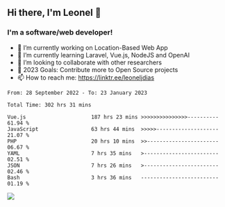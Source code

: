 ## Hi there, I'm Leonel 👋

### I'm a software/web developer!
- 🔭 I’m currently working on Location-Based Web App
- 🌱 I’m currently learning Laravel, Vue.js, NodeJS and OpenAI
- 👯 I’m looking to collaborate with other researchers
- 🥅 2023 Goals: Contribute more to Open Source projects
- 📫 How to reach me: https://linktr.ee/leoneljdias

<!--START_SECTION:waka-->

```text
From: 28 September 2022 - To: 23 January 2023

Total Time: 302 hrs 31 mins

Vue.js                     187 hrs 23 mins >>>>>>>>>>>>>>>----------   61.94 %
JavaScript                 63 hrs 44 mins  >>>>>--------------------   21.07 %
PHP                        20 hrs 10 mins  >>-----------------------   06.67 %
YAML                       7 hrs 35 mins   >------------------------   02.51 %
JSON                       7 hrs 26 mins   >------------------------   02.46 %
Bash                       3 hrs 36 mins   -------------------------   01.19 %
```

<!--END_SECTION:waka-->

![](https://komarev.com/ghpvc/?username=leoneljdias&color=blue&style=flat-square)
